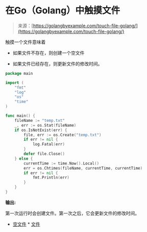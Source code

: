 <!--yml

分类: 未分类

日期: 2024-10-13 06:07:25

-->

# 在Go（Golang）中触摸文件

> 来源：[https://golangbyexample.com/touch-file-golang/](https://golangbyexample.com/touch-file-golang/)

触摸一个文件意味着

+   如果文件不存在，则创建一个空文件

+   如果文件已经存在，则更新文件的修改时间。

```go
package main

import (
    "fmt"
    "log"
    "os"
    "time"
)

func main() {
    fileName := "temp.txt"
    _, err := os.Stat(fileName)
    if os.IsNotExist(err) {
        file, err := os.Create("temp.txt")
        if err != nil {
            log.Fatal(err)
        }
        defer file.Close()
    } else {
        currentTime := time.Now().Local()
        err = os.Chtimes(fileName, currentTime, currentTime)
        if err != nil {
            fmt.Println(err)
        }
    }
}
```

**输出:**

第一次运行时会创建文件。第一次之后，它会更新文件的修改时间。

+   [空文件](https://golangbyexample.com/tag/empty/) * [文件](https://golangbyexample.com/tag/file/)
